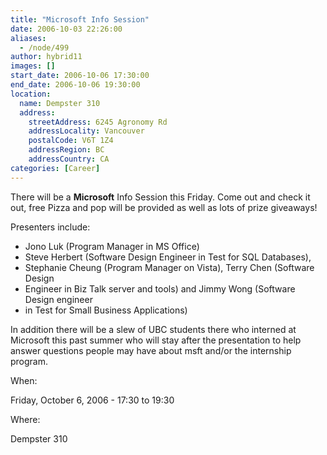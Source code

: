 ```yaml
---
title: "Microsoft Info Session"
date: 2006-10-03 22:26:00
aliases:
  - /node/499
author: hybrid11
images: []
start_date: 2006-10-06 17:30:00
end_date: 2006-10-06 19:30:00
location:
  name: Dempster 310
  address:
    streetAddress: 6245 Agronomy Rd
    addressLocality: Vancouver
    postalCode: V6T 1Z4
    addressRegion: BC
    addressCountry: CA
categories: [Career]
---
```


There will be a **Microsoft** Info Session this Friday. Come out and check it out, free Pizza and pop will be provided as well as lots of prize giveaways!

Presenters include:

- Jono Luk (Program Manager in MS Office)
- Steve Herbert (Software Design Engineer in Test for SQL Databases),
- Stephanie Cheung (Program Manager on Vista), Terry Chen (Software Design
- Engineer in Biz Talk server and tools) and Jimmy Wong (Software Design engineer
- in Test for Small Business Applications)

In addition there will be a slew of UBC students there who interned at Microsoft
this past summer who will stay after the presentation to help answer questions
people may have about msft and/or the internship program.

When:

Friday, October 6, 2006 - 17:30 to 19:30

Where:

Dempster 310
